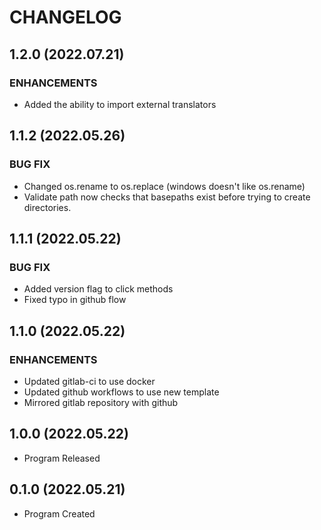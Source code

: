 # CHANGELOG

## 1.2.0 (2022.07.21)

### ENHANCEMENTS

- Added the ability to import external translators

## 1.1.2 (2022.05.26)

### BUG FIX

- Changed os.rename to os.replace (windows doesn't like os.rename)
- Validate path now checks that basepaths exist before trying to create directories.

## 1.1.1 (2022.05.22)

### BUG FIX

- Added version flag to click methods
- Fixed typo in github flow

## 1.1.0 (2022.05.22)

### ENHANCEMENTS

- Updated gitlab-ci to use docker
- Updated github workflows to use new template
- Mirrored gitlab repository with github

## 1.0.0 (2022.05.22)

- Program Released

## 0.1.0 (2022.05.21)

- Program Created
